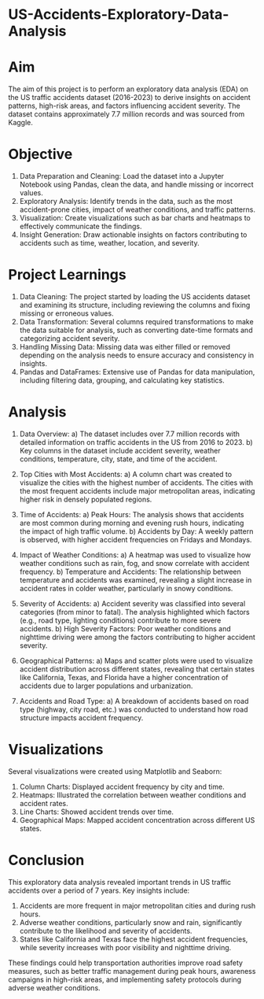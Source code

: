# US-Accidents-Exploratory-Data-Analysis

# Aim

The aim of this project is to perform an exploratory data analysis (EDA) on the US traffic accidents dataset (2016-2023) to derive insights on accident patterns, high-risk areas, and factors influencing accident severity. The dataset contains approximately 7.7 million records and was sourced from Kaggle.

# Objective
1. Data Preparation and Cleaning: Load the dataset into a Jupyter Notebook using Pandas, clean the data, and handle missing or incorrect values.
2. Exploratory Analysis: Identify trends in the data, such as the most accident-prone cities, impact of weather conditions, and traffic patterns.
3. Visualization: Create visualizations such as bar charts and heatmaps to effectively communicate the findings.
4. Insight Generation: Draw actionable insights on factors contributing to accidents such as time, weather, location, and severity.

# Project Learnings
1. Data Cleaning: The project started by loading the US accidents dataset and examining its structure, including reviewing the columns and fixing missing or erroneous values.
2. Data Transformation: Several columns required transformations to make the data suitable for analysis, such as converting date-time formats and categorizing accident severity.
3. Handling Missing Data: Missing data was either filled or removed depending on the analysis needs to ensure accuracy and consistency in insights.
4. Pandas and DataFrames: Extensive use of Pandas for data manipulation, including filtering data, grouping, and calculating key statistics.

# Analysis
1. Data Overview:
   a) The dataset includes over 7.7 million records with detailed information on traffic accidents in the US from 2016 to 2023.
   b) Key columns in the dataset include accident severity, weather conditions, temperature, city, state, and time of the accident.

2. Top Cities with Most Accidents:
   a) A column chart was created to visualize the cities with the highest number of accidents. The cities with the most frequent accidents include major metropolitan areas, indicating higher risk in densely populated regions.

3. Time of Accidents:
   a) Peak Hours: The analysis shows that accidents are most common during morning and evening rush hours, indicating the impact of high traffic volume.
   b) Accidents by Day: A weekly pattern is observed, with higher accident frequencies on Fridays and Mondays.

4. Impact of Weather Conditions:
   a) A heatmap was used to visualize how weather conditions such as rain, fog, and snow correlate with accident frequency.
   b) Temperature and Accidents: The relationship between temperature and accidents was examined, revealing a slight increase in accident rates in colder weather, particularly in snowy conditions.

5. Severity of Accidents:
   a) Accident severity was classified into several categories (from minor to fatal). The analysis highlighted which factors (e.g., road type, lighting conditions) contribute to more severe accidents.
   b) High Severity Factors: Poor weather conditions and nighttime driving were among the factors contributing to higher accident severity.

6. Geographical Patterns:
   a) Maps and scatter plots were used to visualize accident distribution across different states, revealing that certain states like California, Texas, and Florida have a higher concentration of accidents due to larger populations and urbanization.

7. Accidents and Road Type:
   a) A breakdown of accidents based on road type (highway, city road, etc.) was conducted to understand how road structure impacts accident frequency.

# Visualizations
Several visualizations were created using Matplotlib and Seaborn:

1. Column Charts: Displayed accident frequency by city and time.
2. Heatmaps: Illustrated the correlation between weather conditions and accident rates.
3. Line Charts: Showed accident trends over time.
4. Geographical Maps: Mapped accident concentration across different US states.

# Conclusion
This exploratory data analysis revealed important trends in US traffic accidents over a period of 7 years. Key insights include:
1. Accidents are more frequent in major metropolitan cities and during rush hours.
2. Adverse weather conditions, particularly snow and rain, significantly contribute to the likelihood and severity of accidents.
3. States like California and Texas face the highest accident frequencies, while severity increases with poor visibility and nighttime driving.

These findings could help transportation authorities improve road safety measures, such as better traffic management during peak hours, awareness campaigns in high-risk areas, and implementing safety protocols during adverse weather conditions.
